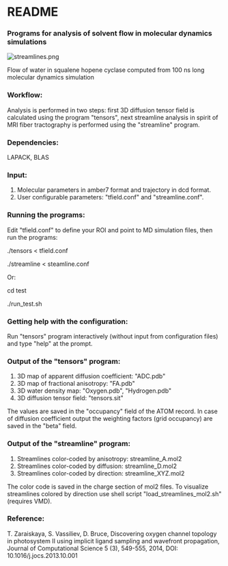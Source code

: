 # README #

### Programs for analysis of solvent flow in molecular dynamics simulations ###
![streamlines.png](https://bitbucket.org/repo/qExpaGG/images/3181802118-streamlines.png)

Flow of water in squalene hopene cyclase computed from 100 ns long molecular dynamics simulation

### Workflow: ###
Analysis is performed in two steps: first 3D diffusion tensor field is calculated using the program "tensors", next streamline analysis in spirit of MRI fiber tractography is performed using the "streamline" program. 

### Dependencies: ###
LAPACK, BLAS

### Input: ###
1. Molecular parameters in amber7 format and trajectory in dcd format.
2. User configurable parameters: "tfield.conf" and "streamline.conf".

### Running the programs: ###
Edit "tfield.conf" to define your ROI and point to MD simulation files, then run the programs: 

 ./tensors < tfield.conf

 ./streamline < steamline.conf

Or:
 
 cd test

 ./run_test.sh 
 

### Getting help with the configuration: ###
Run "tensors" program interactively (without input from configuration files) and type "help" at the prompt.

### Output of the "tensors" program: ###
1. 3D map of apparent diffusion coefficient:    "ADC.pdb" 
2. 3D map of fractional anisotropy:             "FA.pdb"  
3. 3D water density map:                        "Oxygen.pdb", "Hydrogen.pdb"
4. 3D diffusion tensor field:                   "tensors.sit"

The values are saved in the "occupancy" field of the ATOM record. In case of diffusion coefficient output the weighting factors (grid occupancy) are saved in the "beta" field. 


### Output of the "streamline" program: ###
1. Streamlines color-coded by  anisotropy: streamline_A.mol2  
2. Streamlines color-coded by  diffusion:  streamline_D.mol2
3. Streamlines color-coded by  direction:  streamline_XYZ.mol2

The color code is saved in the charge section of mol2 files. To visualize streamlines colored by direction use shell script "load_streamlines_mol2.sh" (requires VMD).

### Reference: ###
T. Zaraiskaya, S. Vassiliev, D. Bruce, Discovering oxygen channel topology in photosystem II using implicit ligand sampling and wavefront propagation, Journal of Computational Science 5 (3), 549-555, 2014, DOI: 10.1016/j.jocs.2013.10.001
